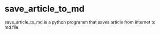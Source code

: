 # save_article_to_md
save_article_to_md is a python programm that saves article from internet to md file
